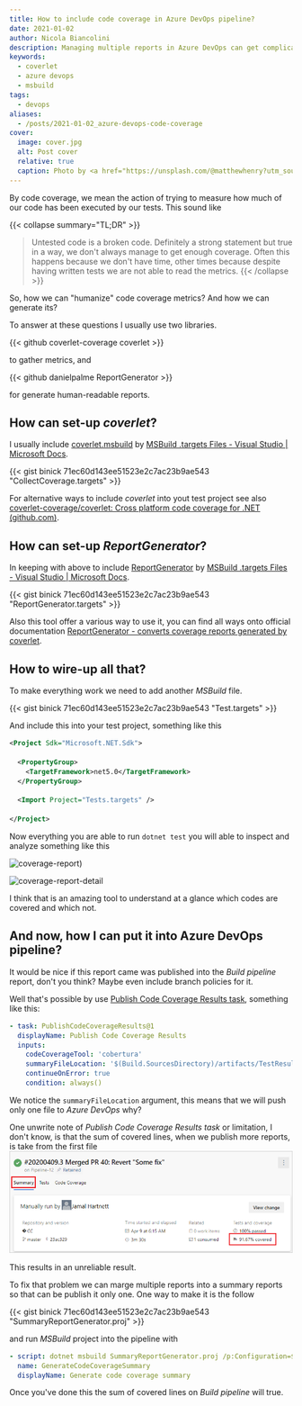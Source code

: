 ```yaml
---
title: How to include code coverage in Azure DevOps pipeline?
date: 2021-01-02
author: Nicola Biancolini
description: Managing multiple reports in Azure DevOps can get complicated, let's see how MSBuild can help us.
keywords: 
  - coverlet
  - azure devops
  - msbuild
tags:
  - devops
aliases:
  - /posts/2021-01-02_azure-devops-code-coverage
cover:
  image: cover.jpg
  alt: Post cover
  relative: true
  caption: Photo by <a href="https://unsplash.com/@matthewhenry?utm_source=unsplash&utm_medium=referral&utm_content=creditCopyText">Matthew Henry</a> on <a href="https://unsplash.com/s/photos/blanket?utm_source=unsplash&utm_medium=referral&utm_content=creditCopyText">Unsplash</a>
---
```


By code coverage, we mean the action of trying to measure how much of our code has been executed by our tests.
This sound like 

{{< collapse summary="TL;DR" >}} 
> Untested code is a broken code.
Definitely a strong statement but true in a way, we don't always manage to get enough coverage.
Often this happens because we don't have time, other times because despite having written tests we are not able to read the metrics. 
{{< /collapse >}}

So, how we can "humanize" code coverage metrics? And how we can generate its?

To answer at these questions I usually use two libraries.

{{< github coverlet-coverage coverlet >}}

to gather metrics, and

{{< github danielpalme ReportGenerator >}}

for generate human-readable reports.

## How can set-up __*coverlet*__?

I usually include [coverlet.msbuild](https://www.nuget.org/packages/coverlet.msbuild/) by [MSBuild .targets Files - Visual Studio | Microsoft Docs](https://docs.microsoft.com/visualstudio/msbuild/msbuild-dot-targets-files).

{{< gist binick 71ec60d143ee51523e2c7ac23b9ae543 "CollectCoverage.targets" >}}

For alternative ways to include _coverlet_ into yout test project see also [coverlet-coverage/coverlet: Cross platform code coverage for .NET (github.com)](https://github.com/coverlet-coverage/coverlet#Quick-Start).

## How can set-up __*ReportGenerator*__?

In keeping with above to include [ReportGenerator](https://www.nuget.org/packages/ReportGenerator) by [MSBuild .targets Files - Visual Studio | Microsoft Docs](https://docs.microsoft.com/visualstudio/msbuild/msbuild-dot-targets-files).

{{< gist binick 71ec60d143ee51523e2c7ac23b9ae543 "ReportGenerator.targets" >}}

Also this tool offer a various way to use it, you can find all ways onto official documentation [ReportGenerator - converts coverage reports generated by coverlet](https://danielpalme.github.io/ReportGenerator/).

## How to wire-up all that?

To make everything work we need to add another _MSBuild_ file.

{{< gist binick 71ec60d143ee51523e2c7ac23b9ae543 "Test.targets" >}}

And include this into your test project, something like this

```xml
<Project Sdk="Microsoft.NET.Sdk">

  <PropertyGroup>
    <TargetFramework>net5.0</TargetFramework>
  </PropertyGroup>

  <Import Project="Tests.targets" />
  
</Project>
```

Now everything you are able to run `dotnet test` you will able to inspect and analyze something like this

![coverage-report)](https://camo.githubusercontent.com/adbd81e4a37adb003d75ecc13d508acda0c7aebc/68747470733a2f2f64616e69656c70616c6d652e6769746875622e696f2f5265706f727447656e657261746f722f7265736f75726365732f73637265656e73686f74312e706e67)

![coverage-report-detail](https://camo.githubusercontent.com/05adffdf7d564ad20b92b174c47353a26337ecdc58887d0c64a3b4e633e8770a/68747470733a2f2f64616e69656c70616c6d652e6769746875622e696f2f5265706f727447656e657261746f722f7265736f75726365732f73637265656e73686f74322e706e67)

I think that is an amazing tool to understand at a glance which codes are covered and which not.

## And now, how I can put it into Azure DevOps pipeline?

It would be nice if this report came was published into the _Build pipeline_ report, don't you think? Maybe even include branch policies for it.

Well that's possible by use [Publish Code Coverage Results task](https://docs.microsoft.com/azure/devops/pipelines/tasks/test/publish-code-coverage-results), something like this:

```yaml
- task: PublishCodeCoverageResults@1
  displayName: Publish Code Coverage Results
  inputs:
    codeCoverageTool: 'cobertura'
    summaryFileLocation: '$(Build.SourcesDirectory)/artifacts/TestResults/$(_BuildConfig)/Reports/Summary/Cobertura.xml'
    continueOnError: true
    condition: always()
```

We notice the `summaryFileLocation` argument, this means that we will push only one file to _Azure DevOps_ why?

One unwrite note of _Publish Code Coverage Results task_ or limitation, I don't know, is that the sum of covered lines, when we publish more reports, is take from the first file ![](pipeline-run-summary.png)

This results in an unreliable result.

To fix that problem we can marge multiple reports into a summary reports so that can be publish it only one. One way to make it is the follow

{{< gist binick 71ec60d143ee51523e2c7ac23b9ae543 "SummaryReportGenerator.proj" >}}

and run _MSBuild_ project into the pipeline with

```yaml
- script: dotnet msbuild SummaryReportGenerator.proj /p:Configuration=$(Configuration)
  name: GenerateCodeCoverageSummary
  displayName: Generate code coverage summary
```

Once you've done this the sum of covered lines on _Build pipeline_ will true.

